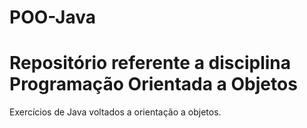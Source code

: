 # POO-Java
<h1>Repositório referente a disciplina Programação Orientada a Objetos</h1>  
Exercícios de Java voltados a orientação a objetos.
